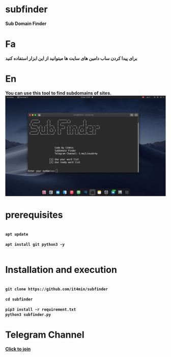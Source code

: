 # subfinder
<b>Sub Domain Finder<b/>

# Fa
<b>برای پیدا کردن ساب دامین های سایت ها میتوانید از این ابزار استفاده کنید</b>
# En
<b>You can use this tool to find subdomains of sites.<b/>
<img src="subfinder.png" />
<br />

# prerequisites
<pre><code>
apt update <br />
apt install git python3 -y <br /> 
</code></pre>


# Installation and execution
<pre><code>
git clone https://github.com/it4min/subfinder <br />
cd subfinder <br />
pip3 install -r requirement.txt
python3 subfinder.py
</code></pre>

# Telegram Channel 
<a href="t.me/LinuxArmy">Click to join<a> 


